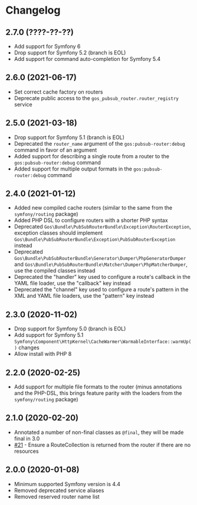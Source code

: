 # Changelog

## 2.7.0 (????-??-??)

- Add support for Symfony 6
- Drop support for Symfony 5.2 (branch is EOL)
- Add support for command auto-completion for Symfony 5.4

## 2.6.0 (2021-06-17)

- Set correct cache factory on routers
- Deprecate public access to the `gos_pubsub_router.router_registry` service

## 2.5.0 (2021-03-18)

- Drop support for Symfony 5.1 (branch is EOL)
- Deprecated the `router_name` argument of the `gos:pubsub-router:debug` command in favor of an argument
- Added support for describing a single route from a router to the `gos:pubsub-router:debug` command
- Added support for multiple output formats in the `gos:pubsub-router:debug` command

## 2.4.0 (2021-01-12)

- Added new compiled cache routers (similar to the same from the `symfony/routing` package)
- Added PHP DSL to configure routers with a shorter PHP syntax
- Deprecated `Gos\Bundle\PubSubRouterBundle\Exception\RouterException`, exception classes should implement `Gos\Bundle\PubSubRouterBundle\Exception\PubSubRouterException` instead
- Deprecated `Gos\Bundle\PubSubRouterBundle\Generator\Dumper\PhpGeneratorDumper` and `Gos\Bundle\PubSubRouterBundle\Matcher\Dumper\PhpMatcherDumper`, use the compiled classes instead
- Deprecated the "handler" key used to configure a route's callback in the YAML file loader, use the "callback" key instead
- Deprecated the "channel" key used to configure a route's pattern in the XML and YAML file loaders, use the "pattern" key instead

## 2.3.0 (2020-11-02)

- Drop support for Symfony 5.0 (branch is EOL)
- Add support for Symfony 5.1 `Symfony\Component\HttpKernel\CacheWarmer\WarmableInterface::warmUp()` changes
- Allow install with PHP 8

## 2.2.0 (2020-02-25)

- Add support for multiple file formats to the router (minus annotations and the PHP-DSL, this brings feature parity with the loaders from the `symfony/routing` package)

## 2.1.0 (2020-02-20)

- Annotated a number of non-final classes as `@final`, they will be made final in 3.0
- [#21](https://github.com/GeniusesOfSymfony/PubSubRouterBundle/issues/21) - Ensure a RouteCollection is returned from the router if there are no resources

## 2.0.0 (2020-01-08)

- Minimum supported Symfony version is 4.4
- Removed deprecated service aliases
- Removed reserved router name list

